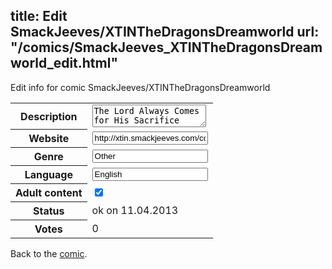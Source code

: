 title: Edit SmackJeeves/XTINTheDragonsDreamworld
url: "/comics/SmackJeeves_XTINTheDragonsDreamworld_edit.html"
---
Edit info for comic SmackJeeves/XTINTheDragonsDreamworld

<form name="comic" action="http://gaepostmail.appengine.com/comic" name="post">
<table class="comicinfo">
<tr>
<th>Description</th><td><textarea name="description">The Lord Always Comes for His Sacrifice</textarea></td>
</tr>
<tr>
<th>Website</th><td><input type="text" name="url" value="http://xtin.smackjeeves.com/comics/"/></td>
</tr>
<tr>
<th>Genre</th><td><input type="text" name="genre" value="Other"/></td>
</tr>
<tr>
<th>Language</th><td><input type="text" name="language" value="English"/></td>
</tr>
<tr>
<th>Adult content</th><td><input type="checkbox" name="adult" value="adult" checked="checked"/></td>
</tr>
<tr>
<th>Status</th><td>ok on 11.04.2013</td>
</tr>
<tr>
<th>Votes</th><td>0</div></td>
</tr>
</table>
</form>

Back to the [comic](/comics/SmackJeeves_XTINTheDragonsDreamworld.html).
